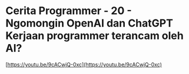 # Cerita Programmer - 20 - Ngomongin OpenAI dan ChatGPT Kerjaan programmer terancam oleh AI?

[https://youtu.be/9cACwjQ-0xc](https://youtu.be/9cACwjQ-0xc)
